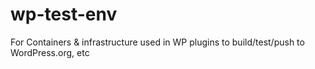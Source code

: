 # wp-test-env
For Containers &amp; infrastructure used in WP plugins to build/test/push to WordPress.org, etc
